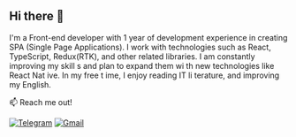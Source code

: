## Hi there 👋
I'm a Front-end developer with 1 year of development experience in creating SPA (Single Page Applications).
I work with technologies such as React, TypeScript, Redux(RTK), and other related libraries.
I am  constantly improving my skill s and plan to expand them wi th new technologies like React Nat ive. In my free t ime, I enjoy reading IT li terature, and improving my English.

:mailbox: Reach me out!


[![Telegram](https://img.shields.io/badge/Telegram-26A5E4?style=flat&logo=telegram&logoColor=white)](https://t.me/Rubtsov7)
[![Gmail](https://img.shields.io/badge/Gmail-D14836?style=flat&logo=gmail&logoColor=white)](mailto:ua.rubtsov.a@gmail.com)





<!--
**ArtemRubtsov/ArtemRubtsov** is a ✨ _special_ ✨ repository because its `README.md` (this file) appears on your GitHub profile.

Here are some ideas to get you started:

- 🔭 I’m currently working on ...
- 🌱 I’m currently learning ...
- 👯 I’m looking to collaborate on ...
- 🤔 I’m looking for help with ...
- 💬 Ask me about ...
- 📫 How to reach me: ...
- 😄 Pronouns: ...
- ⚡ Fun fact: ...
-->
